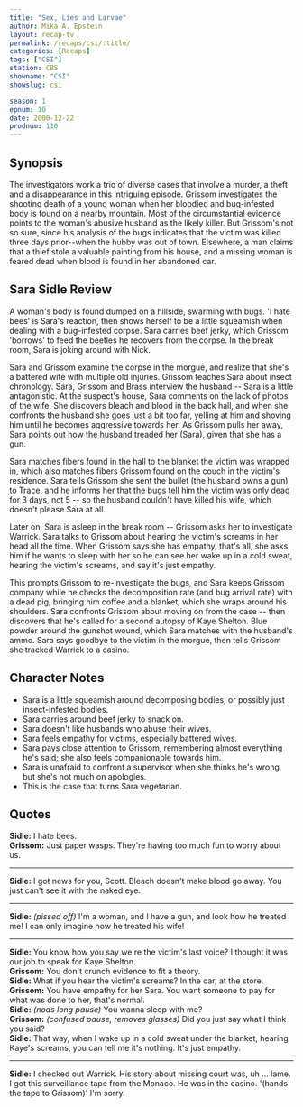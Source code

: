 ```yaml
---
title: "Sex, Lies and Larvae"
author: Mika A. Epstein
layout: recap-tv
permalink: /recaps/csi/:title/
categories: [Recaps]
tags: ["CSI"]
station: CBS
showname: "CSI"
showslug: csi

season: 1
epnum: 10
date: 2000-12-22
prodnum: 110  
---
```


## Synopsis

The investigators work a trio of diverse cases that involve a murder, a theft and a disappearance in this intriguing episode. Grissom investigates the shooting death of a young woman when her bloodied and bug-infested body is found on a nearby mountain. Most of the circumstantial evidence points to the woman's abusive husband as the likely killer. But Grissom's not so sure, since his analysis of the bugs indicates that the victim was killed three days prior--when the hubby was out of town. Elsewhere, a man claims that a thief stole a valuable painting from his house, and a missing woman is feared dead when blood is found in her abandoned car.

## Sara Sidle Review

A woman's body is found dumped on a hillside, swarming with bugs. 'I hate bees' is Sara's reaction, then shows herself to be a little squeamish when dealing with a bug-infested corpse. Sara carries beef jerky, which Grissom 'borrows' to feed the beetles he recovers from the corpse. In the break room, Sara is joking around with Nick.

Sara and Grissom examine the corpse in the morgue, and realize that she's a battered wife with multiple old injuries. Grissom teaches Sara about insect chronology. Sara, Grissom and Brass interview the husband -- Sara is a little antagonistic. At the suspect's house, Sara comments on the lack of photos of the wife. She discovers bleach and blood in the back hall, and when she confronts the husband she goes just a bit too far, yelling at him and shoving him until he becomes aggressive towards her. As Grissom pulls her away, Sara points out how the husband treaded her (Sara), given that she has a gun.

Sara matches fibers found in the hall to the blanket the victim was wrapped in, which also matches fibers Grissom found on the couch in the victim's residence. Sara tells Grissom she sent the bullet (the husband owns a gun) to Trace, and he informs her that the bugs tell him the victim was only dead for 3 days, not 5 -- so the husband couldn't have killed his wife, which doesn't please Sara at all.

Later on, Sara is asleep in the break room -- Grissom asks her to investigate Warrick. Sara talks to Grissom about hearing the victim's screams in her head all the time. When Grissom says she has empathy, that's all, she asks him if he wants to sleep with her so he can see her wake up in a cold sweat, hearing the victim's screams, and say it's just empathy.

This prompts Grissom to re-investigate the bugs, and Sara keeps Grissom company while he checks the decomposition rate (and bug arrival rate) with a dead pig, bringing him coffee and a blanket, which she wraps around his shoulders. Sara confronts Grissom about moving on from the case -- then discovers that he's called for a second autopsy of Kaye Shelton. Blue powder around the gunshot wound, which Sara matches with the husband's ammo. Sara says goodbye to the victim in the morgue, then tells Grissom she tracked Warrick to a casino.

## Character Notes

* Sara is a little squeamish around decomposing bodies, or possibly just insect-infested bodies.  
* Sara carries around beef jerky to snack on.  
* Sara doesn't like husbands who abuse their wives.  
* Sara feels empathy for victims, especially battered wives.  
* Sara pays close attention to Grissom, remembering almost everything he's said; she also feels companionable towards him.  
* Sara is unafraid to confront a supervisor when she thinks he's wrong, but she's not much on apologies.  
* This is the case that turns Sara vegetarian. 

## Quotes

**Sidle:** I hate bees.  
**Grissom:** Just paper wasps. They're having too much fun to worry about us.  

- - -

**Sidle:** I got news for you, Scott. Bleach doesn't make blood go away. You just can't see it with the naked eye.
  

- - -

**Sidle:** _(pissed off)_ I'm a woman, and I have a gun, and look how he treated me! I can only imagine how he treated his wife!
  

- - -

**Sidle:** You know how you say we're the victim's last voice? I thought it was our job to speak for Kaye Shelton.  
**Grissom:** You don't crunch evidence to fit a theory.  
**Sidle:** What if you hear the victim's screams? In the car, at the store.  
**Grissom:** You have empathy for her Sara. You want someone to pay for what was done to her, that's normal.  
**Sidle:** _(nods_ _long pause)_ You wanna sleep with me?  
**Grissom:** _(confused pause, removes glasses)_ Did you just say what I think you said?  
**Sidle:** That way, when I wake up in a cold sweat under the blanket, hearing Kaye's screams, you can tell me it's nothing. It's just empathy.  

- - -

**Sidle:** I checked out Warrick. His story about missing court was, uh &#8230; lame. I got this surveillance tape from the Monaco. He was in the casino. '(hands the tape to Grissom)' I'm sorry.